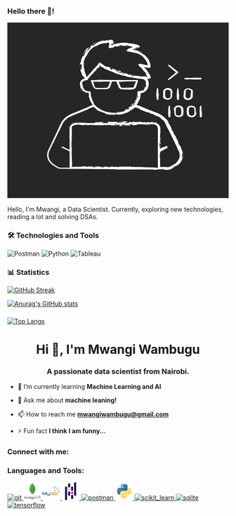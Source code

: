 ### Hello there 👋!

<img src="./avatar.jpg" alt="normal avatar" width="600" height="400">



Hello, I'm Mwangi, a Data Scientist. Currently, exploring new technologies, reading a lot and solving DSAs. 

### 🛠️ Technologies and Tools
![Postman](https://img.shields.io/badge/Postman-View%20Collection-blue?logo=postman)
![Python](https://img.shields.io/badge/python-3670A0?style=for-the-badge&logo=python&logoColor=ffdd54)
![Tableau](https://img.shields.io/badge/Tableau-E97627?style=for-the-badge&logo=Tableau&logoColor=white)

### 📊 Statistics

[![GitHub Streak](https://github-readme-streak-stats.herokuapp.com?user=MwangiWambugu&theme=dark&hide_border=true)](https://git.io/streak-stats)

[![Anurag's GitHub stats](https://github-readme-stats.vercel.app/api?username=MwangiWambugu&theme=dark&hide_border=true)](https://github.com/anuraghazra/github-readme-stats)

### 
[![Top Langs](https://github-readme-stats.vercel.app/api/top-langs/?username=MwangiWambugu&layout=compact&theme=vision-friendly-dark)](https://github.com/anuraghazra/github-readme-stats)

<h1 align="center">Hi 👋, I'm Mwangi Wambugu</h1>
<h3 align="center">A passionate data scientist from Nairobi.</h3>

- 🌱 I’m currently learning **Machine Learning and AI**

- 💬 Ask me about **machine leaning!**

- 📫 How to reach me **mwangiwambugu@gmail.com**

- ⚡ Fun fact **I think I am funny...**

<h3 align="left">Connect with me:</h3>
<p align="left">
</p>

<h3 align="left">Languages and Tools:</h3>
<p align="left"> <a href="https://git-scm.com/" target="_blank" rel="noreferrer"> <img src="https://www.vectorlogo.zone/logos/git-scm/git-scm-icon.svg" alt="git" width="40" height="40"/> </a> <a href="https://www.mongodb.com/" target="_blank" rel="noreferrer"> <img src="https://raw.githubusercontent.com/devicons/devicon/master/icons/mongodb/mongodb-original-wordmark.svg" alt="mongodb" width="40" height="40"/> </a> <a href="https://www.mysql.com/" target="_blank" rel="noreferrer"> <img src="https://raw.githubusercontent.com/devicons/devicon/master/icons/mysql/mysql-original-wordmark.svg" alt="mysql" width="40" height="40"/> </a> <a href="https://pandas.pydata.org/" target="_blank" rel="noreferrer"> <img src="https://raw.githubusercontent.com/devicons/devicon/2ae2a900d2f041da66e950e4d48052658d850630/icons/pandas/pandas-original.svg" alt="pandas" width="40" height="40"/> </a> <a href="https://postman.com" target="_blank" rel="noreferrer"> <img src="https://www.vectorlogo.zone/logos/getpostman/getpostman-icon.svg" alt="postman" width="40" height="40"/> </a> <a href="https://www.python.org" target="_blank" rel="noreferrer"> <img src="https://raw.githubusercontent.com/devicons/devicon/master/icons/python/python-original.svg" alt="python" width="40" height="40"/> </a> <a href="https://scikit-learn.org/" target="_blank" rel="noreferrer"> <img src="https://upload.wikimedia.org/wikipedia/commons/0/05/Scikit_learn_logo_small.svg" alt="scikit_learn" width="40" height="40"/> </a> <a href="https://www.sqlite.org/" target="_blank" rel="noreferrer"> <img src="https://www.vectorlogo.zone/logos/sqlite/sqlite-icon.svg" alt="sqlite" width="40" height="40"/> </a> <a href="https://www.tensorflow.org" target="_blank" rel="noreferrer"> <img src="https://www.vectorlogo.zone/logos/tensorflow/tensorflow-icon.svg" alt="tensorflow" width="40" height="40"/> </a> </p>
